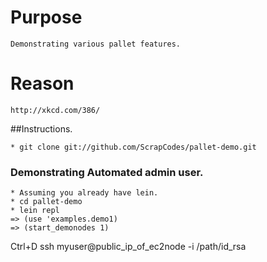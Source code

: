 
# Purpose

	Demonstrating various pallet features.
# Reason 
	
	http://xkcd.com/386/

##Instructions.

	* git clone git://github.com/ScrapCodes/pallet-demo.git
### Demonstrating Automated admin user.
  
	* Assuming you already have lein.
	* cd pallet-demo
	* lein repl
	=> (use 'examples.demo1)
	=> (start_demonodes 1)
Ctrl+D
	ssh myuser@public_ip_of_ec2node -i /path/id_rsa

